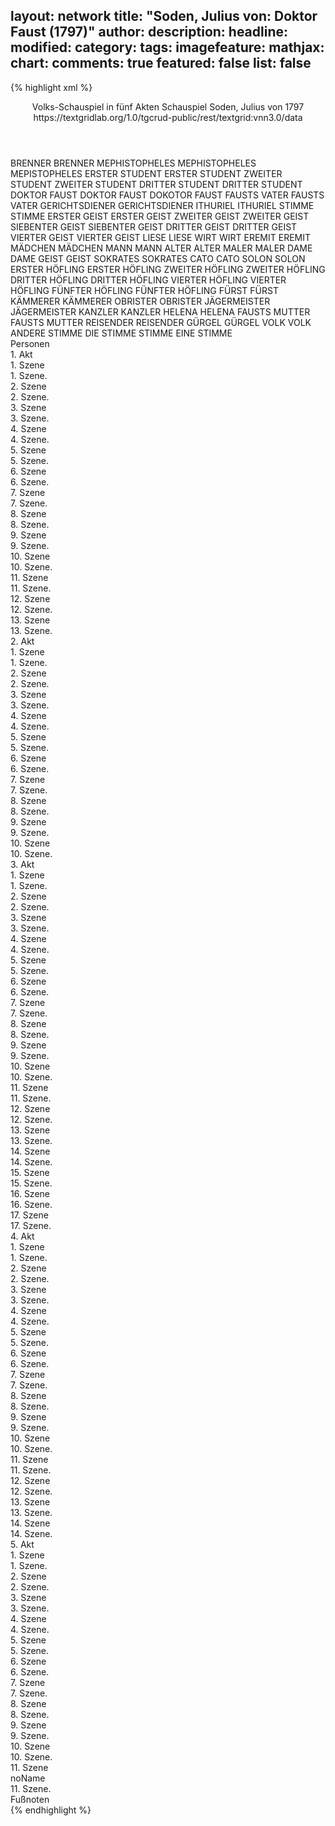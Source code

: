 layout: network
title: "Soden, Julius von: Doktor Faust (1797)"
author:
description:
headline:
modified:
category:
tags:
imagefeature:
mathjax:
chart:
comments: true
featured: false
list: false
---
{% highlight xml %}
<?xml-model href="https://raw.githubusercontent.com/DLiNa/project/master/rules/lina.rnc"?><?xml-model href="https://raw.githubusercontent.com/DLiNa/project/master/rules/lina.sch"?>
<play xmlns="http://lina.digital">
  <header>
    <title>Doktor Faust</title>
    <subtitle>Volks-Schauspiel in fünf Akten</subtitle>
    <genretitle>Schauspiel</genretitle>
    <author>Soden, Julius von</author>
    <date type="print" when="1797">1797</date>
    <date type="premiere"/>
    <date type="written"/>
    <source>https://textgridlab.org/1.0/tgcrud-public/rest/textgrid:vnn3.0/data</source>
  </header>
  <personae>
    <character>
      <name>BRENNER</name>
      <alias xml:id="brenner">
        <name>BRENNER</name>
      </alias>
    </character>
    <character>
      <name>MEPHISTOPHELES</name>
      <alias xml:id="mephistopheles">
        <name>MEPHISTOPHELES</name>
      </alias>
		<alias xml:id="mepistopheles">
		    <name>MEPISTOPHELES</name>
		</alias>
    </character>
    <character>
      <name>ERSTER STUDENT</name>
      <alias xml:id="erster_student">
        <name>ERSTER STUDENT</name>
      </alias>
    </character>
    <character>
      <name>ZWEITER STUDENT</name>
      <alias xml:id="zweiter_student">
        <name>ZWEITER STUDENT</name>
      </alias>
    </character>
    <character>
      <name>DRITTER STUDENT</name>
      <alias xml:id="dritter_student">
        <name>DRITTER STUDENT</name>
      </alias>
    </character>
    <character>
      <name>DOKTOR FAUST</name>
      <alias xml:id="doktor_faust">
        <name>DOKTOR FAUST</name>
      </alias>
      <alias xml:id="dokotor_faust">
        <name>DOKOTOR FAUST</name>
      </alias>
    </character>
    <character>
      <name>FAUSTS VATER</name>
      <alias xml:id="fausts_vater">
        <name>FAUSTS VATER</name>
      </alias>
    </character>
    <character>
      <name>GERICHTSDIENER</name>
      <alias xml:id="gerichtsdiener">
        <name>GERICHTSDIENER</name>
      </alias>
    </character>
    <character>
      <name>ITHURIEL</name>
      <alias xml:id="ithuriel">
        <name>ITHURIEL</name>
      </alias>
    </character>
    <character>
      <name>STIMME</name>
      <alias xml:id="stimme">
        <name>STIMME</name>
      </alias>
    </character>
    <character>
      <name>ERSTER GEIST</name>
      <alias xml:id="erster_geist">
        <name>ERSTER GEIST</name>
      </alias>
    </character>
    <character>
      <name>ZWEITER GEIST</name>
      <alias xml:id="zweiter_geist">
        <name>ZWEITER GEIST</name>
      </alias>
    </character>
    <character>
      <name>SIEBENTER GEIST</name>
      <alias xml:id="siebenter_geist">
        <name>SIEBENTER GEIST</name>
      </alias>
    </character>
    <character>
      <name>DRITTER GEIST</name>
      <alias xml:id="dritter_geist">
        <name>DRITTER GEIST</name>
      </alias>
    </character>
    <character>
      <name>VIERTER GEIST</name>
      <alias xml:id="vierter_geist">
        <name>VIERTER GEIST</name>
      </alias>
    </character>
    <character>
      <name>LIESE</name>
      <alias xml:id="liese">
        <name>LIESE</name>
      </alias>
    </character>
    <character>
      <name>WIRT</name>
      <alias xml:id="wirt">
        <name>WIRT</name>
      </alias>
    </character>
    <character>
      <name>EREMIT</name>
      <alias xml:id="eremit">
        <name>EREMIT</name>
      </alias>
    </character>
    <character>
      <name>MÄDCHEN</name>
      <alias xml:id="mädchen">
        <name>MÄDCHEN</name>
      </alias>
    </character>
    <character>
      <name>MANN</name>
      <alias xml:id="mann">
        <name>MANN</name>
      </alias>
    </character>
    <character>
      <name>ALTER</name>
      <alias xml:id="alter">
        <name>ALTER</name>
      </alias>
    </character>
    <character>
      <name>MALER</name>
      <alias xml:id="maler">
        <name>MALER</name>
      </alias>
    </character>
    <character>
      <name>DAME</name>
      <alias xml:id="dame">
        <name>DAME</name>
      </alias>
    </character>
    <character>
      <name>GEIST</name>
      <alias xml:id="geist">
        <name>GEIST</name>
      </alias>
    </character>
    <character>
      <name>SOKRATES</name>
      <alias xml:id="sokrates">
        <name>SOKRATES</name>
      </alias>
    </character>
    <character>
      <name>CATO</name>
      <alias xml:id="cato">
        <name>CATO</name>
      </alias>
    </character>
    <character>
      <name>SOLON</name>
      <alias xml:id="solon">
        <name>SOLON</name>
      </alias>
    </character>
    <character>
      <name>ERSTER HÖFLING</name>
      <alias xml:id="erster_höfling">
        <name>ERSTER HÖFLING</name>
      </alias>
    </character>
    <character>
      <name>ZWEITER HÖFLING</name>
      <alias xml:id="zweiter_höfling">
        <name>ZWEITER HÖFLING</name>
      </alias>
    </character>
    <character>
      <name>DRITTER HÖFLING</name>
      <alias xml:id="dritter_höfling">
        <name>DRITTER HÖFLING</name>
      </alias>
    </character>
    <character>
      <name>VIERTER HÖFLING</name>
      <alias xml:id="vierter_höfling">
        <name>VIERTER HÖFLING</name>
      </alias>
    </character>
    <character>
      <name>FÜNFTER HÖFLING</name>
      <alias xml:id="fünfter_höfling">
        <name>FÜNFTER HÖFLING</name>
      </alias>
    </character>
    <character>
      <name>FÜRST</name>
      <alias xml:id="fürst">
        <name>FÜRST</name>
      </alias>
    </character>
    <character>
      <name>KÄMMERER</name>
      <alias xml:id="kämmerer">
        <name>KÄMMERER</name>
      </alias>
    </character>
    <character>
      <name>OBRISTER</name>
      <alias xml:id="obrister">
        <name>OBRISTER</name>
      </alias>
    </character>
    <character>
      <name>JÄGERMEISTER</name>
      <alias xml:id="jägermeister">
        <name>JÄGERMEISTER</name>
      </alias>
    </character>
    <character>
      <name>KANZLER</name>
      <alias xml:id="kanzler">
        <name>KANZLER</name>
      </alias>
    </character>
    <character>
      <name>HELENA</name>
      <alias xml:id="helena">
        <name>HELENA</name>
      </alias>
    </character>
    <character>
      <name>FAUSTS MUTTER</name>
      <alias xml:id="fausts_mutter">
        <name>FAUSTS MUTTER</name>
      </alias>
    </character>
    <character>
      <name>REISENDER</name>
      <alias xml:id="reisender">
        <name>REISENDER</name>
      </alias>
    </character>
    <character>
      <name>GÜRGEL</name>
      <alias xml:id="gürgel">
        <name>GÜRGEL</name>
      </alias>
    </character>
    <character>
      <name>VOLK</name>
      <alias xml:id="volk">
        <name>VOLK</name>
      </alias>
      <alias xml:id="andere_stimme">
        <name>ANDERE STIMME</name>
      </alias>
      <alias xml:id="die_stimme">
        <name>DIE STIMME</name>
      </alias>
      <alias xml:id="stimme_9">
        <name>STIMME</name>
      </alias>
      <alias xml:id="eine_stimme">
        <name>EINE STIMME</name>
      </alias>
    </character>
  </personae>
  <text>
    <div>
      <head>Personen</head>
    </div>
    <div>
      <head>1. Akt</head>
      <div>
        <head>1. Szene</head>
        <div>
          <head>1. Szene.</head>
          <sp who="#brenner">
            <amount n="1" unit="speech_acts"/>
            <amount n="65" unit="words"/>
            <amount n="380" unit="chars"/>
          </sp>
        </div>
      </div>
      <div>
        <head>2. Szene</head>
        <div>
          <head>2. Szene.</head>
          <sp who="#brenner">
            <amount n="16" unit="speech_acts"/>
            <amount n="183" unit="words"/>
            <amount n="13" unit="lines"/>
            <amount n="960" unit="chars"/>
          </sp>
          <sp who="#mephistopheles">
            <amount n="15" unit="speech_acts"/>
            <amount n="117" unit="words"/>
            <amount n="12" unit="lines"/>
            <amount n="682" unit="chars"/>
          </sp>
        </div>
      </div>
      <div>
        <head>3. Szene</head>
        <div>
          <head>3. Szene.</head>
          <sp who="#erster_student">
            <amount n="9" unit="speech_acts"/>
            <amount n="62" unit="words"/>
            <amount n="10" unit="lines"/>
            <amount n="350" unit="chars"/>
          </sp>
          <sp who="#zweiter_student #dritter_student">
            <amount n="1" unit="speech_acts"/>
            <amount n="3" unit="words"/>
            <amount n="1" unit="lines"/>
            <amount n="24" unit="chars"/>
          </sp>
          <sp who="#brenner">
            <amount n="11" unit="speech_acts"/>
            <amount n="133" unit="words"/>
            <amount n="7" unit="lines"/>
            <amount n="716" unit="chars"/>
          </sp>
          <sp who="#zweiter_student">
            <amount n="5" unit="speech_acts"/>
            <amount n="52" unit="words"/>
            <amount n="5" unit="lines"/>
            <amount n="290" unit="chars"/>
          </sp>
          <sp who="#dritter_student">
            <amount n="2" unit="speech_acts"/>
            <amount n="11" unit="words"/>
            <amount n="2" unit="lines"/>
            <amount n="51" unit="chars"/>
          </sp>
          <sp who="#erster_student #zweiter_student #dritter_student">
            <amount n="2" unit="speech_acts"/>
            <amount n="7" unit="words"/>
            <amount n="2" unit="lines"/>
            <amount n="22" unit="chars"/>
          </sp>
        </div>
      </div>
      <div>
        <head>4. Szene</head>
        <div>
          <head>4. Szene.</head>
          <sp who="#doktor_faust">
            <amount n="23" unit="speech_acts"/>
            <amount n="839" unit="words"/>
            <amount n="8" unit="lines"/>
            <amount n="4698" unit="chars"/>
          </sp>
          <sp who="#erster_student #zweiter_student #dritter_student">
            <amount n="7" unit="speech_acts"/>
            <amount n="22" unit="words"/>
            <amount n="7" unit="lines"/>
            <amount n="149" unit="chars"/>
          </sp>
          <sp who="#brenner">
            <amount n="2" unit="speech_acts"/>
            <amount n="6" unit="words"/>
            <amount n="2" unit="lines"/>
            <amount n="30" unit="chars"/>
          </sp>
          <sp who="#erster_student">
            <amount n="9" unit="speech_acts"/>
            <amount n="56" unit="words"/>
            <amount n="9" unit="lines"/>
            <amount n="318" unit="chars"/>
          </sp>
          <sp who="#zweiter_student #dritter_student">
            <amount n="1" unit="speech_acts"/>
            <amount n="4" unit="words"/>
            <amount n="1" unit="lines"/>
            <amount n="22" unit="chars"/>
          </sp>
          <sp who="#zweiter_student">
            <amount n="4" unit="speech_acts"/>
            <amount n="39" unit="words"/>
            <amount n="5" unit="lines"/>
            <amount n="223" unit="chars"/>
          </sp>
        </div>
      </div>
      <div>
        <head>5. Szene</head>
        <div>
          <head>5. Szene.</head>
          <sp who="#brenner">
            <amount n="11" unit="speech_acts"/>
            <amount n="99" unit="words"/>
            <amount n="10" unit="lines"/>
            <amount n="488" unit="chars"/>
          </sp>
          <sp who="#doktor_faust">
            <amount n="11" unit="speech_acts"/>
            <amount n="326" unit="words"/>
            <amount n="3" unit="lines"/>
            <amount n="1856" unit="chars"/>
          </sp>
        </div>
      </div>
      <div>
        <head>6. Szene</head>
        <div>
          <head>6. Szene.</head>
          <sp who="#fausts_vater">
            <amount n="22" unit="speech_acts"/>
            <amount n="461" unit="words"/>
            <amount n="13" unit="lines"/>
            <amount n="2540" unit="chars"/>
          </sp>
          <sp who="#doktor_faust">
            <amount n="21" unit="speech_acts"/>
            <amount n="86" unit="words"/>
            <amount n="21" unit="lines"/>
            <amount n="516" unit="chars"/>
          </sp>
        </div>
      </div>
      <div>
        <head>7. Szene</head>
        <div>
          <head>7. Szene.</head>
          <sp who="#doktor_faust">
            <amount n="11" unit="speech_acts"/>
            <amount n="133" unit="words"/>
            <amount n="8" unit="lines"/>
            <amount n="758" unit="chars"/>
          </sp>
          <sp who="#gerichtsdiener">
            <amount n="5" unit="speech_acts"/>
            <amount n="26" unit="words"/>
            <amount n="5" unit="lines"/>
            <amount n="139" unit="chars"/>
          </sp>
          <sp who="#fausts_vater">
            <amount n="6" unit="speech_acts"/>
            <amount n="59" unit="words"/>
            <amount n="5" unit="lines"/>
            <amount n="308" unit="chars"/>
          </sp>
        </div>
      </div>
      <div>
        <head>8. Szene</head>
        <div>
          <head>8. Szene.</head>
          <sp who="#brenner">
            <amount n="1" unit="speech_acts"/>
            <amount n="51" unit="words"/>
            <amount n="303" unit="chars"/>
          </sp>
        </div>
      </div>
      <div>
        <head>9. Szene</head>
        <div>
          <head>9. Szene.</head>
          <sp who="#gerichtsdiener">
            <amount n="1" unit="speech_acts"/>
            <amount n="5" unit="words"/>
            <amount n="1" unit="lines"/>
            <amount n="26" unit="chars"/>
          </sp>
        </div>
      </div>
      <div>
        <head>10. Szene</head>
        <div>
          <head>10. Szene.</head>
          <sp who="#doktor_faust">
            <amount n="1" unit="speech_acts"/>
            <amount n="150" unit="words"/>
            <amount n="880" unit="chars"/>
          </sp>
        </div>
      </div>
      <div>
        <head>11. Szene</head>
        <div>
          <head>11. Szene.</head>
          <sp who="#doktor_faust">
            <amount n="18" unit="speech_acts"/>
            <amount n="152" unit="words"/>
            <amount n="17" unit="lines"/>
            <amount n="820" unit="chars"/>
          </sp>
          <sp who="#brenner">
            <amount n="18" unit="speech_acts"/>
            <amount n="408" unit="words"/>
            <amount n="10" unit="lines"/>
            <amount n="2357" unit="chars"/>
          </sp>
        </div>
      </div>
      <div>
        <head>12. Szene</head>
        <div>
          <head>12. Szene.</head>
          <sp who="#doktor_faust">
            <amount n="2" unit="speech_acts"/>
            <amount n="117" unit="words"/>
            <amount n="1" unit="lines"/>
            <amount n="680" unit="chars"/>
          </sp>
        </div>
      </div>
      <div>
        <head>13. Szene</head>
        <div>
          <head>13. Szene.</head>
          <sp who="#doktor_faust">
            <amount n="20" unit="speech_acts"/>
            <amount n="301" unit="words"/>
            <amount n="16" unit="lines"/>
            <amount n="1795" unit="chars"/>
          </sp>
          <sp who="#ithuriel">
            <amount n="19" unit="speech_acts"/>
            <amount n="292" unit="words"/>
            <amount n="13" unit="lines"/>
            <amount n="1784" unit="chars"/>
          </sp>
        </div>
      </div>
    </div>
    <div>
      <head>2. Akt</head>
      <div>
        <head>1. Szene</head>
        <div>
          <head>1. Szene.</head>
          <sp who="#mephistopheles">
            <amount n="28" unit="speech_acts"/>
            <amount n="380" unit="words"/>
            <amount n="19" unit="lines"/>
            <amount n="2205" unit="chars"/>
          </sp>
          <sp who="#ithuriel">
            <amount n="28" unit="speech_acts"/>
            <amount n="448" unit="words"/>
            <amount n="21" unit="lines"/>
            <amount n="2656" unit="chars"/>
          </sp>
        </div>
      </div>
      <div>
        <head>2. Szene</head>
        <div>
          <head>2. Szene.</head>
          <sp who="#ithuriel">
            <amount n="1" unit="speech_acts"/>
            <amount n="27" unit="words"/>
            <amount n="175" unit="chars"/>
          </sp>
        </div>
      </div>
      <div>
        <head>3. Szene</head>
        <div>
          <head>3. Szene.</head>
          <sp who="#doktor_faust">
            <amount n="1" unit="speech_acts"/>
            <amount n="194" unit="words"/>
            <amount n="1116" unit="chars"/>
          </sp>
        </div>
      </div>
      <div>
        <head>4. Szene</head>
        <div>
          <head>4. Szene.</head>
          <sp who="#brenner">
            <amount n="22" unit="speech_acts"/>
            <amount n="289" unit="words"/>
            <amount n="18" unit="lines"/>
            <amount n="1724" unit="chars"/>
          </sp>
          <sp who="#doktor_faust">
            <amount n="21" unit="speech_acts"/>
            <amount n="449" unit="words"/>
            <amount n="13" unit="lines"/>
            <amount n="2563" unit="chars"/>
          </sp>
        </div>
      </div>
      <div>
        <head>5. Szene</head>
        <div>
          <head>5. Szene.</head>
          <sp who="#doktor_faust">
            <amount n="1" unit="speech_acts"/>
            <amount n="147" unit="words"/>
            <amount n="825" unit="chars"/>
          </sp>
        </div>
      </div>
      <div>
        <head>6. Szene</head>
        <div>
          <head>6. Szene.</head>
          <sp who="#stimme">
            <amount n="6" unit="speech_acts"/>
            <amount n="31" unit="words"/>
            <amount n="6" unit="lines"/>
            <amount n="177" unit="chars"/>
          </sp>
          <sp who="#doktor_faust">
            <amount n="19" unit="speech_acts"/>
            <amount n="250" unit="words"/>
            <amount n="17" unit="lines"/>
            <amount n="1453" unit="chars"/>
          </sp>
          <sp who="#erster_geist #zweiter_geist #dritter_geist #vierter_geist #siebenter_geist">
            <amount n="1" unit="speech_acts"/>
            <amount n="1" unit="words"/>
            <amount n="1" unit="lines"/>
            <amount n="4" unit="chars"/>
          </sp>
          <sp who="#erster_geist">
            <amount n="2" unit="speech_acts"/>
            <amount n="7" unit="words"/>
            <amount n="2" unit="lines"/>
            <amount n="44" unit="chars"/>
          </sp>
          <sp who="#zweiter_geist">
            <amount n="3" unit="speech_acts"/>
            <amount n="23" unit="words"/>
            <amount n="3" unit="lines"/>
            <amount n="122" unit="chars"/>
          </sp>
          <sp who="#siebenter_geist">
            <amount n="4" unit="speech_acts"/>
            <amount n="30" unit="words"/>
            <amount n="4" unit="lines"/>
            <amount n="187" unit="chars"/>
          </sp>
          <sp who="#dritter_geist">
            <amount n="2" unit="speech_acts"/>
            <amount n="15" unit="words"/>
            <amount n="2" unit="lines"/>
            <amount n="213" unit="chars"/>
          </sp>
          <sp who="#vierter_geist">
            <amount n="1" unit="speech_acts"/>
            <amount n="13" unit="words"/>
            <amount n="1" unit="lines"/>
            <amount n="70" unit="chars"/>
          </sp>
        </div>
      </div>
      <div>
        <head>7. Szene</head>
        <div>
          <head>7. Szene.</head>
          <sp who="#mephistopheles">
            <amount n="27" unit="speech_acts"/>
            <amount n="314" unit="words"/>
            <amount n="21" unit="lines"/>
            <amount n="1886" unit="chars"/>
          </sp>
          <sp who="#doktor_faust">
            <amount n="27" unit="speech_acts"/>
            <amount n="284" unit="words"/>
            <amount n="22" unit="lines"/>
            <amount n="1600" unit="chars"/>
          </sp>
          <sp who="#mepistopheles">
            <amount n="1" unit="speech_acts"/>
            <amount n="1" unit="words"/>
            <amount n="1" unit="lines"/>
            <amount n="6" unit="chars"/>
          </sp>
        </div>
      </div>
      <div>
        <head>8. Szene</head>
        <div>
          <head>8. Szene.</head>
          <sp who="#doktor_faust">
            <amount n="1" unit="speech_acts"/>
            <amount n="153" unit="words"/>
            <amount n="887" unit="chars"/>
          </sp>
        </div>
      </div>
      <div>
        <head>9. Szene</head>
        <div>
          <head>9. Szene.</head>
          <sp who="#mephistopheles">
            <amount n="6" unit="speech_acts"/>
            <amount n="48" unit="words"/>
            <amount n="5" unit="lines"/>
            <amount n="261" unit="chars"/>
          </sp>
          <sp who="#doktor_faust">
            <amount n="8" unit="speech_acts"/>
            <amount n="99" unit="words"/>
            <amount n="6" unit="lines"/>
            <amount n="592" unit="chars"/>
          </sp>
          <sp who="#stimme">
            <amount n="2" unit="speech_acts"/>
            <amount n="8" unit="words"/>
            <amount n="2" unit="lines"/>
            <amount n="47" unit="chars"/>
          </sp>
        </div>
      </div>
      <div>
        <head>10. Szene</head>
        <div>
          <head>10. Szene.</head>
          <sp who="#ithuriel">
            <amount n="1" unit="speech_acts"/>
            <amount n="6" unit="words"/>
            <amount n="1" unit="lines"/>
            <amount n="33" unit="chars"/>
          </sp>
          <sp who="#doktor_faust">
            <amount n="1" unit="speech_acts"/>
            <amount n="24" unit="words"/>
            <amount n="146" unit="chars"/>
          </sp>
        </div>
      </div>
    </div>
    <div>
      <head>3. Akt</head>
      <div>
        <head>1. Szene</head>
        <div>
          <head>1. Szene.</head>
          <sp who="#mephistopheles">
            <amount n="15" unit="speech_acts"/>
            <amount n="213" unit="words"/>
            <amount n="13" unit="lines"/>
            <amount n="1237" unit="chars"/>
          </sp>
          <sp who="#doktor_faust">
            <amount n="13" unit="speech_acts"/>
            <amount n="387" unit="words"/>
            <amount n="6" unit="lines"/>
            <amount n="2312" unit="chars"/>
          </sp>
          <sp who="#liese">
            <amount n="1" unit="speech_acts"/>
            <amount n="2" unit="words"/>
            <amount n="1" unit="lines"/>
            <amount n="10" unit="chars"/>
          </sp>
        </div>
      </div>
      <div>
        <head>2. Szene</head>
        <div>
          <head>2. Szene.</head>
          <sp who="#liese">
            <amount n="26" unit="speech_acts"/>
            <amount n="357" unit="words"/>
            <amount n="22" unit="lines"/>
            <amount n="1791" unit="chars"/>
          </sp>
          <sp who="#doktor_faust">
            <amount n="25" unit="speech_acts"/>
            <amount n="97" unit="words"/>
            <amount n="25" unit="lines"/>
            <amount n="537" unit="chars"/>
          </sp>
        </div>
      </div>
      <div>
        <head>3. Szene</head>
        <div>
          <head>3. Szene.</head>
          <sp who="#doktor_faust">
            <amount n="2" unit="speech_acts"/>
            <amount n="29" unit="words"/>
            <amount n="156" unit="chars"/>
          </sp>
          <sp who="#mephistopheles">
            <amount n="1" unit="speech_acts"/>
            <amount n="4" unit="words"/>
            <amount n="1" unit="lines"/>
            <amount n="22" unit="chars"/>
          </sp>
        </div>
      </div>
      <div>
        <head>4. Szene</head>
        <div>
          <head>4. Szene.</head>
          <sp who="#mephistopheles">
            <amount n="2" unit="speech_acts"/>
            <amount n="6" unit="words"/>
            <amount n="2" unit="lines"/>
            <amount n="30" unit="chars"/>
          </sp>
          <sp who="#doktor_faust">
            <amount n="27" unit="speech_acts"/>
            <amount n="149" unit="words"/>
            <amount n="26" unit="lines"/>
            <amount n="813" unit="chars"/>
          </sp>
          <sp who="#fausts_vater">
            <amount n="26" unit="speech_acts"/>
            <amount n="322" unit="words"/>
            <amount n="19" unit="lines"/>
            <amount n="1716" unit="chars"/>
          </sp>
        </div>
      </div>
      <div>
        <head>5. Szene</head>
        <div>
          <head>5. Szene.</head>
          <sp who="#doktor_faust">
            <amount n="5" unit="speech_acts"/>
            <amount n="72" unit="words"/>
            <amount n="3" unit="lines"/>
            <amount n="423" unit="chars"/>
          </sp>
          <sp who="#mephistopheles">
            <amount n="4" unit="speech_acts"/>
            <amount n="18" unit="words"/>
            <amount n="4" unit="lines"/>
            <amount n="100" unit="chars"/>
          </sp>
        </div>
      </div>
      <div>
        <head>6. Szene</head>
        <div>
          <head>6. Szene.</head>
          <sp who="#wirt">
            <amount n="2" unit="speech_acts"/>
            <amount n="22" unit="words"/>
            <amount n="2" unit="lines"/>
            <amount n="131" unit="chars"/>
          </sp>
          <sp who="#doktor_faust">
            <amount n="2" unit="speech_acts"/>
            <amount n="10" unit="words"/>
            <amount n="2" unit="lines"/>
            <amount n="62" unit="chars"/>
          </sp>
        </div>
      </div>
      <div>
        <head>7. Szene</head>
        <div>
          <head>7. Szene.</head>
          <sp who="#doktor_faust">
            <amount n="9" unit="speech_acts"/>
            <amount n="266" unit="words"/>
            <amount n="3" unit="lines"/>
            <amount n="1487" unit="chars"/>
          </sp>
          <sp who="#mephistopheles">
            <amount n="9" unit="speech_acts"/>
            <amount n="119" unit="words"/>
            <amount n="7" unit="lines"/>
            <amount n="686" unit="chars"/>
          </sp>
        </div>
      </div>
      <div>
        <head>8. Szene</head>
        <div>
          <head>8. Szene.</head>
          <sp who="#doktor_faust">
            <amount n="1" unit="speech_acts"/>
            <amount n="184" unit="words"/>
            <amount n="1039" unit="chars"/>
          </sp>
        </div>
      </div>
      <div>
        <head>9. Szene</head>
        <div>
          <head>9. Szene.</head>
          <sp who="#doktor_faust">
            <amount n="13" unit="speech_acts"/>
            <amount n="167" unit="words"/>
            <amount n="12" unit="lines"/>
            <amount n="913" unit="chars"/>
          </sp>
          <sp who="#eremit">
            <amount n="12" unit="speech_acts"/>
            <amount n="91" unit="words"/>
            <amount n="11" unit="lines"/>
            <amount n="487" unit="chars"/>
          </sp>
        </div>
      </div>
      <div>
        <head>10. Szene</head>
        <div>
          <head>10. Szene.</head>
          <sp who="#mädchen">
            <amount n="5" unit="speech_acts"/>
            <amount n="59" unit="words"/>
            <amount n="4" unit="lines"/>
            <amount n="351" unit="chars"/>
          </sp>
          <sp who="#doktor_faust">
            <amount n="4" unit="speech_acts"/>
            <amount n="30" unit="words"/>
            <amount n="4" unit="lines"/>
            <amount n="169" unit="chars"/>
          </sp>
        </div>
      </div>
      <div>
        <head>11. Szene</head>
        <div>
          <head>11. Szene.</head>
          <sp who="#doktor_faust">
            <amount n="5" unit="speech_acts"/>
            <amount n="52" unit="words"/>
            <amount n="4" unit="lines"/>
            <amount n="285" unit="chars"/>
          </sp>
          <sp who="#mann">
            <amount n="4" unit="speech_acts"/>
            <amount n="68" unit="words"/>
            <amount n="3" unit="lines"/>
            <amount n="425" unit="chars"/>
          </sp>
        </div>
      </div>
      <div>
        <head>12. Szene</head>
        <div>
          <head>12. Szene.</head>
          <sp who="#alter">
            <amount n="6" unit="speech_acts"/>
            <amount n="66" unit="words"/>
            <amount n="6" unit="lines"/>
            <amount n="381" unit="chars"/>
          </sp>
          <sp who="#doktor_faust">
            <amount n="5" unit="speech_acts"/>
            <amount n="34" unit="words"/>
            <amount n="4" unit="lines"/>
            <amount n="186" unit="chars"/>
          </sp>
        </div>
      </div>
      <div>
        <head>13. Szene</head>
        <div>
          <head>13. Szene.</head>
          <sp who="#maler">
            <amount n="8" unit="speech_acts"/>
            <amount n="83" unit="words"/>
            <amount n="7" unit="lines"/>
            <amount n="451" unit="chars"/>
          </sp>
          <sp who="#doktor_faust">
            <amount n="8" unit="speech_acts"/>
            <amount n="94" unit="words"/>
            <amount n="6" unit="lines"/>
            <amount n="498" unit="chars"/>
          </sp>
        </div>
      </div>
      <div>
        <head>14. Szene</head>
        <div>
          <head>14. Szene.</head>
          <sp who="#dame">
            <amount n="3" unit="speech_acts"/>
            <amount n="69" unit="words"/>
            <amount n="2" unit="lines"/>
            <amount n="385" unit="chars"/>
          </sp>
          <sp who="#doktor_faust">
            <amount n="2" unit="speech_acts"/>
            <amount n="25" unit="words"/>
            <amount n="1" unit="lines"/>
            <amount n="148" unit="chars"/>
          </sp>
        </div>
      </div>
      <div>
        <head>15. Szene</head>
        <div>
          <head>15. Szene.</head>
          <sp who="#doktor_faust">
            <amount n="1" unit="speech_acts"/>
            <amount n="18" unit="words"/>
            <amount n="1" unit="lines"/>
            <amount n="96" unit="chars"/>
          </sp>
        </div>
      </div>
      <div>
        <head>16. Szene</head>
        <div>
          <head>16. Szene.</head>
          <sp who="#mephistopheles">
            <amount n="5" unit="speech_acts"/>
            <amount n="23" unit="words"/>
            <amount n="5" unit="lines"/>
            <amount n="142" unit="chars"/>
          </sp>
          <sp who="#doktor_faust">
            <amount n="5" unit="speech_acts"/>
            <amount n="58" unit="words"/>
            <amount n="3" unit="lines"/>
            <amount n="321" unit="chars"/>
          </sp>
        </div>
      </div>
      <div>
        <head>17. Szene</head>
        <div>
          <head>17. Szene.</head>
          <sp who="#doktor_faust">
            <amount n="25" unit="speech_acts"/>
            <amount n="162" unit="words"/>
            <amount n="24" unit="lines"/>
            <amount n="869" unit="chars"/>
          </sp>
          <sp who="#geist">
            <amount n="24" unit="speech_acts"/>
            <amount n="506" unit="words"/>
            <amount n="13" unit="lines"/>
            <amount n="2972" unit="chars"/>
          </sp>
          <sp who="#ithuriel">
            <amount n="1" unit="speech_acts"/>
            <amount n="13" unit="words"/>
            <amount n="1" unit="lines"/>
            <amount n="62" unit="chars"/>
          </sp>
        </div>
      </div>
    </div>
    <div>
      <head>4. Akt</head>
      <div>
        <head>1. Szene</head>
        <div>
          <head>1. Szene.</head>
          <sp who="#mephistopheles">
            <amount n="9" unit="speech_acts"/>
            <amount n="72" unit="words"/>
            <amount n="9" unit="lines"/>
            <amount n="417" unit="chars"/>
          </sp>
          <sp who="#doktor_faust">
            <amount n="9" unit="speech_acts"/>
            <amount n="242" unit="words"/>
            <amount n="5" unit="lines"/>
            <amount n="1391" unit="chars"/>
          </sp>
        </div>
      </div>
      <div>
        <head>2. Szene</head>
        <div>
          <head>2. Szene.</head>
          <sp who="#doktor_faust">
            <amount n="9" unit="speech_acts"/>
            <amount n="93" unit="words"/>
            <amount n="7" unit="lines"/>
            <amount n="515" unit="chars"/>
          </sp>
          <sp who="#sokrates">
            <amount n="8" unit="speech_acts"/>
            <amount n="34" unit="words"/>
            <amount n="8" unit="lines"/>
            <amount n="211" unit="chars"/>
          </sp>
          <sp who="#mephistopheles">
            <amount n="1" unit="speech_acts"/>
            <amount n="2" unit="words"/>
            <amount n="1" unit="lines"/>
            <amount n="11" unit="chars"/>
          </sp>
          <sp who="#dokotor_faust">
            <amount n="1" unit="speech_acts"/>
            <amount n="7" unit="words"/>
            <amount n="1" unit="lines"/>
            <amount n="46" unit="chars"/>
          </sp>
        </div>
      </div>
      <div>
        <head>3. Szene</head>
        <div>
          <head>3. Szene.</head>
          <sp who="#doktor_faust">
            <amount n="4" unit="speech_acts"/>
            <amount n="81" unit="words"/>
            <amount n="2" unit="lines"/>
            <amount n="485" unit="chars"/>
          </sp>
          <sp who="#cato">
            <amount n="3" unit="speech_acts"/>
            <amount n="15" unit="words"/>
            <amount n="3" unit="lines"/>
            <amount n="109" unit="chars"/>
          </sp>
        </div>
      </div>
      <div>
        <head>4. Szene</head>
        <div>
          <head>4. Szene.</head>
          <sp who="#doktor_faust">
            <amount n="2" unit="speech_acts"/>
            <amount n="48" unit="words"/>
            <amount n="296" unit="chars"/>
          </sp>
          <sp who="#solon">
            <amount n="2" unit="speech_acts"/>
            <amount n="30" unit="words"/>
            <amount n="1" unit="lines"/>
            <amount n="208" unit="chars"/>
          </sp>
        </div>
      </div>
      <div>
        <head>5. Szene</head>
        <div>
          <head>5. Szene.</head>
          <sp who="#doktor_faust">
            <amount n="2" unit="speech_acts"/>
            <amount n="76" unit="words"/>
            <amount n="421" unit="chars"/>
          </sp>
          <sp who="#mephistopheles">
            <amount n="1" unit="speech_acts"/>
            <amount n="1" unit="words"/>
            <amount n="1" unit="lines"/>
            <amount n="6" unit="chars"/>
          </sp>
        </div>
      </div>
      <div>
        <head>6. Szene</head>
        <div>
          <head>6. Szene.</head>
          <sp who="#mephistopheles">
            <amount n="4" unit="speech_acts"/>
            <amount n="22" unit="words"/>
            <amount n="4" unit="lines"/>
            <amount n="118" unit="chars"/>
          </sp>
          <sp who="#doktor_faust">
            <amount n="4" unit="speech_acts"/>
            <amount n="81" unit="words"/>
            <amount n="2" unit="lines"/>
            <amount n="466" unit="chars"/>
          </sp>
        </div>
      </div>
      <div>
        <head>7. Szene</head>
        <div>
          <head>7. Szene.</head>
          <sp who="#doktor_faust">
            <amount n="26" unit="speech_acts"/>
            <amount n="444" unit="words"/>
            <amount n="17" unit="lines"/>
            <amount n="2636" unit="chars"/>
          </sp>
          <sp who="#mephistopheles">
            <amount n="4" unit="speech_acts"/>
            <amount n="30" unit="words"/>
            <amount n="4" unit="lines"/>
            <amount n="176" unit="chars"/>
          </sp>
          <sp who="#erster_höfling">
            <amount n="2" unit="speech_acts"/>
            <amount n="13" unit="words"/>
            <amount n="2" unit="lines"/>
            <amount n="80" unit="chars"/>
          </sp>
          <sp who="#zweiter_höfling">
            <amount n="3" unit="speech_acts"/>
            <amount n="40" unit="words"/>
            <amount n="2" unit="lines"/>
            <amount n="211" unit="chars"/>
          </sp>
          <sp who="#dritter_höfling">
            <amount n="3" unit="speech_acts"/>
            <amount n="39" unit="words"/>
            <amount n="2" unit="lines"/>
            <amount n="193" unit="chars"/>
          </sp>
          <sp who="#vierter_höfling">
            <amount n="3" unit="speech_acts"/>
            <amount n="52" unit="words"/>
            <amount n="2" unit="lines"/>
            <amount n="295" unit="chars"/>
          </sp>
          <sp who="#fünfter_höfling">
            <amount n="2" unit="speech_acts"/>
            <amount n="39" unit="words"/>
            <amount n="1" unit="lines"/>
            <amount n="193" unit="chars"/>
          </sp>
          <sp who="#erster_höfling #zweiter_höfling #dritter_höfling #vierter_höfling #fünfter_höfling">
            <amount n="14" unit="speech_acts"/>
            <amount n="101" unit="words"/>
            <amount n="14" unit="lines"/>
            <amount n="567" unit="chars"/>
          </sp>
        </div>
      </div>
      <div>
        <head>8. Szene</head>
        <div>
          <head>8. Szene.</head>
          <sp who="#fürst">
            <amount n="17" unit="speech_acts"/>
            <amount n="111" unit="words"/>
            <amount n="17" unit="lines"/>
            <amount n="607" unit="chars"/>
          </sp>
          <sp who="#doktor_faust">
            <amount n="21" unit="speech_acts"/>
            <amount n="939" unit="words"/>
            <amount n="5" unit="lines"/>
            <amount n="5355" unit="chars"/>
          </sp>
          <sp who="#erster_höfling #zweiter_höfling #dritter_höfling #vierter_höfling #fünfter_höfling">
            <amount n="6" unit="speech_acts"/>
            <amount n="45" unit="words"/>
            <amount n="6" unit="lines"/>
            <amount n="249" unit="chars"/>
          </sp>
          <sp who="#kämmerer">
            <amount n="1" unit="speech_acts"/>
            <amount n="25" unit="words"/>
            <amount n="143" unit="chars"/>
          </sp>
          <sp who="#obrister">
            <amount n="1" unit="speech_acts"/>
            <amount n="4" unit="words"/>
            <amount n="1" unit="lines"/>
            <amount n="25" unit="chars"/>
          </sp>
          <sp who="#jägermeister">
            <amount n="1" unit="speech_acts"/>
            <amount n="13" unit="words"/>
            <amount n="1" unit="lines"/>
            <amount n="74" unit="chars"/>
          </sp>
          <sp who="#kanzler">
            <amount n="1" unit="speech_acts"/>
            <amount n="3" unit="words"/>
            <amount n="1" unit="lines"/>
            <amount n="19" unit="chars"/>
          </sp>
          <sp who="#erster_höfling">
            <amount n="1" unit="speech_acts"/>
            <amount n="6" unit="words"/>
            <amount n="1" unit="lines"/>
            <amount n="34" unit="chars"/>
          </sp>
        </div>
      </div>
      <div>
        <head>9. Szene</head>
        <div>
          <head>9. Szene.</head>
          <sp who="#mephistopheles">
            <amount n="16" unit="speech_acts"/>
            <amount n="374" unit="words"/>
            <amount n="13" unit="lines"/>
            <amount n="2173" unit="chars"/>
          </sp>
          <sp who="#doktor_faust">
            <amount n="18" unit="speech_acts"/>
            <amount n="752" unit="words"/>
            <amount n="5" unit="lines"/>
            <amount n="4347" unit="chars"/>
          </sp>
          <sp who="#helena">
            <amount n="1" unit="speech_acts"/>
            <amount n="3" unit="words"/>
            <amount n="1" unit="lines"/>
            <amount n="15" unit="chars"/>
          </sp>
        </div>
      </div>
      <div>
        <head>10. Szene</head>
        <div>
          <head>10. Szene.</head>
          <sp who="#mephistopheles">
            <amount n="1" unit="speech_acts"/>
            <amount n="76" unit="words"/>
            <amount n="477" unit="chars"/>
          </sp>
        </div>
      </div>
      <div>
        <head>11. Szene</head>
        <div>
          <head>11. Szene.</head>
        </div>
      </div>
      <div>
        <head>12. Szene</head>
        <div>
          <head>12. Szene.</head>
          <sp who="#ithuriel">
            <amount n="1" unit="speech_acts"/>
            <amount n="87" unit="words"/>
            <amount n="502" unit="chars"/>
          </sp>
        </div>
      </div>
      <div>
        <head>13. Szene</head>
        <div>
          <head>13. Szene.</head>
          <sp who="#doktor_faust">
            <amount n="1" unit="speech_acts"/>
            <amount n="98" unit="words"/>
            <amount n="625" unit="chars"/>
          </sp>
          <sp who="#ithuriel">
            <amount n="1" unit="speech_acts"/>
            <amount n="20" unit="words"/>
            <amount n="124" unit="chars"/>
          </sp>
        </div>
      </div>
      <div>
        <head>14. Szene</head>
        <div>
          <head>14. Szene.</head>
          <sp who="#doktor_faust">
            <amount n="8" unit="speech_acts"/>
            <amount n="303" unit="words"/>
            <amount n="4" unit="lines"/>
            <amount n="1733" unit="chars"/>
          </sp>
          <sp who="#mephistopheles">
            <amount n="7" unit="speech_acts"/>
            <amount n="63" unit="words"/>
            <amount n="6" unit="lines"/>
            <amount n="388" unit="chars"/>
          </sp>
        </div>
      </div>
    </div>
    <div>
      <head>5. Akt</head>
      <div>
        <head>1. Szene</head>
        <div>
          <head>1. Szene.</head>
          <sp who="#doktor_faust">
            <amount n="1" unit="speech_acts"/>
            <amount n="204" unit="words"/>
            <amount n="1244" unit="chars"/>
          </sp>
        </div>
      </div>
      <div>
        <head>2. Szene</head>
        <div>
          <head>2. Szene.</head>
          <sp who="#ithuriel">
            <amount n="10" unit="speech_acts"/>
            <amount n="219" unit="words"/>
            <amount n="6" unit="lines"/>
            <amount n="1240" unit="chars"/>
          </sp>
          <sp who="#doktor_faust">
            <amount n="10" unit="speech_acts"/>
            <amount n="73" unit="words"/>
            <amount n="10" unit="lines"/>
            <amount n="381" unit="chars"/>
          </sp>
        </div>
      </div>
      <div>
        <head>3. Szene</head>
        <div>
          <head>3. Szene.</head>
          <sp who="#fausts_vater">
            <amount n="26" unit="speech_acts"/>
            <amount n="450" unit="words"/>
            <amount n="18" unit="lines"/>
            <amount n="2502" unit="chars"/>
          </sp>
          <sp who="#fausts_mutter">
            <amount n="21" unit="speech_acts"/>
            <amount n="207" unit="words"/>
            <amount n="19" unit="lines"/>
            <amount n="1078" unit="chars"/>
          </sp>
          <sp who="#liese">
            <amount n="5" unit="speech_acts"/>
            <amount n="29" unit="words"/>
            <amount n="5" unit="lines"/>
            <amount n="169" unit="chars"/>
          </sp>
        </div>
      </div>
      <div>
        <head>4. Szene</head>
        <div>
          <head>4. Szene.</head>
          <sp who="#reisender">
            <amount n="13" unit="speech_acts"/>
            <amount n="90" unit="words"/>
            <amount n="13" unit="lines"/>
            <amount n="522" unit="chars"/>
          </sp>
          <sp who="#fausts_vater">
            <amount n="13" unit="speech_acts"/>
            <amount n="54" unit="words"/>
            <amount n="13" unit="lines"/>
            <amount n="303" unit="chars"/>
          </sp>
          <sp who="#fausts_mutter">
            <amount n="3" unit="speech_acts"/>
            <amount n="12" unit="words"/>
            <amount n="3" unit="lines"/>
            <amount n="65" unit="chars"/>
          </sp>
          <sp who="#liese">
            <amount n="1" unit="speech_acts"/>
          </sp>
        </div>
      </div>
      <div>
        <head>5. Szene</head>
        <div>
          <head>5. Szene.</head>
          <sp who="#doktor_faust">
            <amount n="19" unit="speech_acts"/>
            <amount n="80" unit="words"/>
            <amount n="19" unit="lines"/>
            <amount n="415" unit="chars"/>
          </sp>
          <sp who="#fausts_vater">
            <amount n="17" unit="speech_acts"/>
            <amount n="148" unit="words"/>
            <amount n="15" unit="lines"/>
            <amount n="828" unit="chars"/>
          </sp>
          <sp who="#fausts_mutter">
            <amount n="7" unit="speech_acts"/>
            <amount n="38" unit="words"/>
            <amount n="7" unit="lines"/>
            <amount n="216" unit="chars"/>
          </sp>
          <sp who="#liese">
            <amount n="2" unit="speech_acts"/>
            <amount n="7" unit="words"/>
            <amount n="2" unit="lines"/>
            <amount n="34" unit="chars"/>
          </sp>
        </div>
      </div>
      <div>
        <head>6. Szene</head>
        <div>
          <head>6. Szene.</head>
          <sp who="#doktor_faust">
            <amount n="9" unit="speech_acts"/>
            <amount n="65" unit="words"/>
            <amount n="8" unit="lines"/>
            <amount n="347" unit="chars"/>
          </sp>
          <sp who="#liese">
            <amount n="9" unit="speech_acts"/>
            <amount n="74" unit="words"/>
            <amount n="9" unit="lines"/>
            <amount n="385" unit="chars"/>
          </sp>
        </div>
      </div>
      <div>
        <head>7. Szene</head>
        <div>
          <head>7. Szene.</head>
          <sp who="#fausts_vater">
            <amount n="8" unit="speech_acts"/>
            <amount n="64" unit="words"/>
            <amount n="8" unit="lines"/>
            <amount n="331" unit="chars"/>
          </sp>
          <sp who="#fausts_mutter">
            <amount n="4" unit="speech_acts"/>
            <amount n="21" unit="words"/>
            <amount n="4" unit="lines"/>
            <amount n="91" unit="chars"/>
          </sp>
          <sp who="#doktor_faust">
            <amount n="13" unit="speech_acts"/>
            <amount n="136" unit="words"/>
            <amount n="12" unit="lines"/>
            <amount n="735" unit="chars"/>
          </sp>
          <sp who="#liese">
            <amount n="3" unit="speech_acts"/>
            <amount n="23" unit="words"/>
            <amount n="3" unit="lines"/>
            <amount n="116" unit="chars"/>
          </sp>
          <sp who="#fausts_vater #fausts_mutter">
            <amount n="1" unit="speech_acts"/>
            <amount n="10" unit="words"/>
            <amount n="1" unit="lines"/>
            <amount n="53" unit="chars"/>
          </sp>
          <sp who="#gürgel">
            <amount n="1" unit="speech_acts"/>
            <amount n="1" unit="words"/>
            <amount n="1" unit="lines"/>
            <amount n="6" unit="chars"/>
          </sp>
        </div>
      </div>
      <div>
        <head>8. Szene</head>
        <div>
          <head>8. Szene.</head>
          <sp who="#volk">
            <amount n="16" unit="speech_acts"/>
            <amount n="151" unit="words"/>
            <amount n="15" unit="lines"/>
            <amount n="811" unit="chars"/>
          </sp>
          <sp who="#doktor_faust">
            <amount n="17" unit="speech_acts"/>
            <amount n="160" unit="words"/>
            <amount n="17" unit="lines"/>
            <amount n="835" unit="chars"/>
          </sp>
          <sp who="#volk">
            <amount n="1" unit="speech_acts"/>
            <amount n="2" unit="words"/>
            <amount n="1" unit="lines"/>
            <amount n="13" unit="chars"/>
          </sp>
          <sp who="#andere_stimme">
            <amount n="2" unit="speech_acts"/>
            <amount n="13" unit="words"/>
            <amount n="2" unit="lines"/>
            <amount n="75" unit="chars"/>
          </sp>
          <sp who="#fausts_vater #fausts_mutter #liese #gürgel">
            <amount n="1" unit="speech_acts"/>
            <amount n="6" unit="words"/>
            <amount n="1" unit="lines"/>
            <amount n="34" unit="chars"/>
          </sp>
          <sp who="#die_stimme">
            <amount n="1" unit="speech_acts"/>
            <amount n="71" unit="words"/>
            <amount n="400" unit="chars"/>
          </sp>
          <sp who="#stimme">
            <amount n="3" unit="speech_acts"/>
            <amount n="97" unit="words"/>
            <amount n="1" unit="lines"/>
            <amount n="617" unit="chars"/>
          </sp>
          <sp who="#fausts_vater">
            <amount n="2" unit="speech_acts"/>
            <amount n="12" unit="words"/>
            <amount n="2" unit="lines"/>
            <amount n="66" unit="chars"/>
          </sp>
          <sp who="#fausts_mutter">
            <amount n="2" unit="speech_acts"/>
            <amount n="12" unit="words"/>
            <amount n="2" unit="lines"/>
            <amount n="68" unit="chars"/>
          </sp>
          <sp who="#liese">
            <amount n="2" unit="speech_acts"/>
            <amount n="13" unit="words"/>
            <amount n="2" unit="lines"/>
            <amount n="70" unit="chars"/>
          </sp>
          <sp who="#fausts_vater #fausts_mutter #liese">
            <amount n="1" unit="speech_acts"/>
            <amount n="4" unit="words"/>
            <amount n="1" unit="lines"/>
            <amount n="24" unit="chars"/>
          </sp>
        </div>
      </div>
      <div>
        <head>9. Szene</head>
        <div>
          <head>9. Szene.</head>
          <sp who="#doktor_faust">
            <amount n="16" unit="speech_acts"/>
            <amount n="411" unit="words"/>
            <amount n="8" unit="lines"/>
            <amount n="2306" unit="chars"/>
          </sp>
          <sp who="#volk">
            <amount n="15" unit="speech_acts"/>
            <amount n="71" unit="words"/>
            <amount n="15" unit="lines"/>
            <amount n="391" unit="chars"/>
          </sp>
          <sp who="#andere_stimme">
            <amount n="9" unit="speech_acts"/>
            <amount n="94" unit="words"/>
            <amount n="7" unit="lines"/>
            <amount n="518" unit="chars"/>
          </sp>
          <sp who="#eine_stimme">
            <amount n="1" unit="speech_acts"/>
            <amount n="16" unit="words"/>
            <amount n="104" unit="chars"/>
          </sp>
          <sp who="#stimme_9">
            <amount n="3" unit="speech_acts"/>
            <amount n="26" unit="words"/>
            <amount n="3" unit="lines"/>
            <amount n="117" unit="chars"/>
          </sp>
          <sp who="#mephistopheles">
            <amount n="1" unit="speech_acts"/>
            <amount n="19" unit="words"/>
            <amount n="1" unit="lines"/>
            <amount n="100" unit="chars"/>
          </sp>
        </div>
      </div>
      <div>
        <head>10. Szene</head>
        <div>
          <head>10. Szene.</head>
          <sp who="#doktor_faust">
            <amount n="1" unit="speech_acts"/>
            <amount n="168" unit="words"/>
            <amount n="952" unit="chars"/>
          </sp>
        </div>
      </div>
      <div>
        <head>11. Szene</head>
        <div>
          <head>noName</head>
          <div>
            <head>11. Szene.</head>
            <sp who="#mephistopheles">
              <amount n="14" unit="speech_acts"/>
              <amount n="295" unit="words"/>
              <amount n="8" unit="lines"/>
              <amount n="1701" unit="chars"/>
            </sp>
            <sp who="#doktor_faust">
              <amount n="14" unit="speech_acts"/>
              <amount n="641" unit="words"/>
              <amount n="5" unit="lines"/>
              <amount n="3666" unit="chars"/>
            </sp>
          </div>
          <div>
            <head>Fußnoten</head>
          </div>
        </div>
      </div>
    </div>
  </text>
</play>
{% endhighlight %}